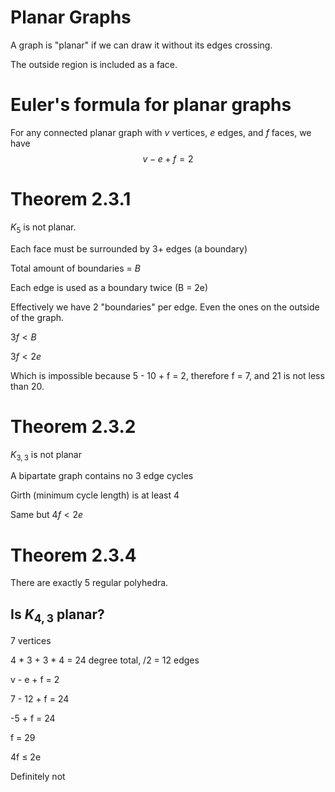 # Planar Graphs

A graph is "planar" if we can draw it without its edges crossing.

The outside region is included as a face.

# Euler's formula for planar graphs

For any connected planar graph with $v$ vertices, $e$ edges, and $f$ faces, we have $$v-e+f=2$$

# Theorem 2.3.1

$K_5$ is not planar.

Each face must be surrounded by 3+ edges (a boundary)

Total amount of boundaries = $B$

Each edge is used as a boundary twice (B = 2e)

Effectively we have 2 "boundaries" per edge. Even the ones on the outside of the graph.

$3f < B$

$3f < 2e$

Which is impossible because 5 - 10 + f = 2, therefore f = 7, and 21 is not less than 20.

# Theorem 2.3.2

$K_{3,3}$ is not planar

A bipartate graph contains no 3 edge cycles

Girth (minimum cycle length) is at least 4

Same but $4f < 2e$

# Theorem 2.3.4

There are exactly 5 regular polyhedra.

## Is $K_{4,3}$ planar?

7 vertices

4 * 3 + 3 * 4 = 24 degree total, /2 = 12 edges

v - e + f = 2

7 - 12 + f = 24

-5 + f = 24

f = 29

4f ≤ 2e

Definitely not